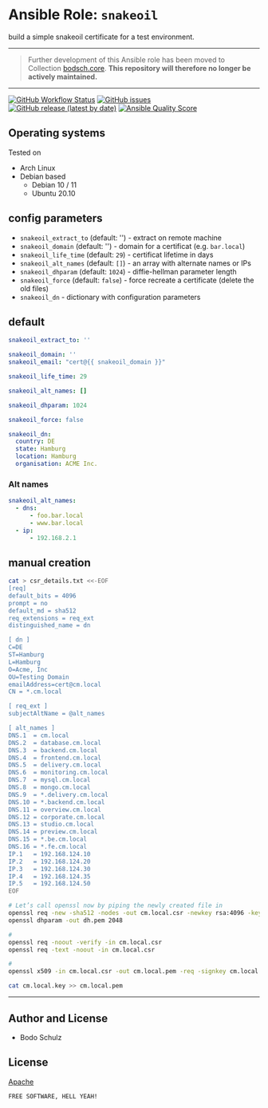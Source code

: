
# Ansible Role:  `snakeoil`

build a simple snakeoil certificate for a test environment.

---

> Further development of this Ansible role has been moved to Collection [bodsch.core](https://github.com/bodsch/ansible-collection-core).
> **This repository will therefore no longer be actively maintained.**

---

[![GitHub Workflow Status](https://img.shields.io/github/actions/workflow/status/bodsch/ansible-snakeoil/main.yml?branch=main)][ci]
[![GitHub issues](https://img.shields.io/github/issues/bodsch/ansible-snakeoil)][issues]
[![GitHub release (latest by date)](https://img.shields.io/github/v/release/bodsch/ansible-snakeoil)][releases]
[![Ansible Quality Score](https://img.shields.io/ansible/quality/50067?label=role%20quality)][quality]

[ci]: https://github.com/bodsch/ansible-snakeoil/actions
[issues]: https://github.com/bodsch/ansible-snakeoil/issues?q=is%3Aopen+is%3Aissue
[releases]: https://github.com/bodsch/ansible-snakeoil/releases
[quality]: https://galaxy.ansible.com/bodsch/snakeoil


## Operating systems

Tested on

* Arch Linux
* Debian based
    - Debian 10 / 11
    - Ubuntu 20.10

## config parameters

- `snakeoil_extract_to` (default: '') - extract on remote machine
- `snakeoil_domain`     (default: '') - domain for a certificat (e.g. `bar.local`)
- `snakeoil_life_time`  (default: `29`) - certificat lifetime in days
- `snakeoil_alt_names`  (default: `[]`) - an array with alternate names or IPs
- `snakeoil_dhparam`    (default: `1024`) - diffie-hellman parameter length
- `snakeoil_force`      (default: `false`) - force recreate a certificate (delete the old files)
- `snakeoil_dn`         - dictionary with configuration parameters

## default

```yaml
snakeoil_extract_to: ''

snakeoil_domain: ''
snakeoil_email: "cert@{{ snakeoil_domain }}"

snakeoil_life_time: 29

snakeoil_alt_names: []

snakeoil_dhparam: 1024

snakeoil_force: false

snakeoil_dn:
  country: DE
  state: Hamburg
  location: Hamburg
  organisation: ACME Inc.
```

### Alt names

```yaml
snakeoil_alt_names:
  - dns:
      - foo.bar.local
      - www.bar.local
  - ip:
      - 192.168.2.1
```


## manual creation

```bash
cat > csr_details.txt <<-EOF
[req]
default_bits = 4096
prompt = no
default_md = sha512
req_extensions = req_ext
distinguished_name = dn

[ dn ]
C=DE
ST=Hamburg
L=Hamburg
O=Acme, Inc
OU=Testing Domain
emailAddress=cert@cm.local
CN = *.cm.local

[ req_ext ]
subjectAltName = @alt_names

[ alt_names ]
DNS.1  = cm.local
DNS.2  = database.cm.local
DNS.3  = backend.cm.local
DNS.4  = frontend.cm.local
DNS.5  = delivery.cm.local
DNS.6  = monitoring.cm.local
DNS.7  = mysql.cm.local
DNS.8  = mongo.cm.local
DNS.9  = *.delivery.cm.local
DNS.10 = *.backend.cm.local
DNS.11 = overview.cm.local
DNS.12 = corporate.cm.local
DNS.13 = studio.cm.local
DNS.14 = preview.cm.local
DNS.15 = *.be.cm.local
DNS.16 = *.fe.cm.local
IP.1   = 192.168.124.10
IP.2   = 192.168.124.20
IP.3   = 192.168.124.30
IP.4   = 192.168.124.35
IP.5   = 192.168.124.50
EOF

# Let’s call openssl now by piping the newly created file in
openssl req -new -sha512 -nodes -out cm.local.csr -newkey rsa:4096 -keyout cm.local.key -config <( cat csr_details.txt )
openssl dhparam -out dh.pem 2048

#
openssl req -noout -verify -in cm.local.csr
openssl req -text -noout -in cm.local.csr

#
openssl x509 -in cm.local.csr -out cm.local.pem -req -signkey cm.local.key -days 365

cat cm.local.key >> cm.local.pem
```


---

## Author and License

- Bodo Schulz

## License

[Apache](LICENSE)

`FREE SOFTWARE, HELL YEAH!`
